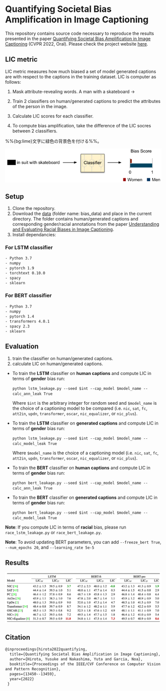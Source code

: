 # Quantifying Societal Bias Amplification in Image Captioning
This repository contains source code necessary to reproduce the results presented in the paper [Quantifying Societal Bias Amplification in Image Captioning](https://openaccess.thecvf.com/content/CVPR2022/html/Hirota_Quantifying_Societal_Bias_Amplification_in_Image_Captioning_CVPR_2022_paper.html) (CVPR 2022, Oral). Please check the project website [here](https://sites.google.com/view/cvpr-2022-quantify-bias/home).

## LIC metric
LIC metric measures how much biased a set of model generated captions are with respect to the captions in the training dataset. LIC is computer as follows:

1. Mask attribute-revealing words. 
    A man with a skateboard &rarr;     

2. Train 2 classifiers on human/generated captions to predict the attributes of the person in the image.
3. Calculate LIC scores for each classifier. 
4. To compute bias amplification, take the difference of the LIC socres between 2 classifiers.

%%{bg:lime}文字に緑色の背景色を付ける%%。

<div align="center">
<img src="run_scripts/LIC_classifier.png" width="600pix"/>
</div>


## Setup
1. Clone the repository.
2. Download the [data](https://drive.google.com/drive/folders/1PI03BqcnhdXZi2QY9PUHzWn4cxgdonT-?usp=sharing) (folder name: bias_data) and place in the current directory.
  The folder contains human/generated captions and corresponding gender/racial annotations from the paper [Understanding and Evaluating Racial Biases in Image Captioning](https://openaccess.thecvf.com/content/ICCV2021/html/Zhao_Understanding_and_Evaluating_Racial_Biases_in_Image_Captioning_ICCV_2021_paper.html).   
3. Install dependancies:

  ### For LSTM classifier
    - Python 3.7
    - numpy 
    - pytorch 1.9
    - torchtext 0.10.0 
    - spacy 
    - sklearn 
  ### For BERT classifier
    - Python 3.7
    - numpy
    - pytorch 1.4
    - transformers 4.0.1
    - spacy 2.3
    - sklearn
    
## Evaluation
1. train the classifier on human/generated captions. 
2. calculate LIC on human/generated captions.

- To train the **LSTM** classifier on **human captions** and compute LIC in terms of **gender** bias run:
    
  `python lstm_leakage.py --seed $int --cap_model $model_name --calc_ann_leak True`
    
  Where `$int` is the arbitrary integer for random seed and `$model_name` is the choice of a captioning model to be compared (i.e. `nic`, `sat`, `fc`, `att2in`, `updn`, `transformer`, `oscar`, `nic_equalizer`, or `nic_plus`).

- To train the **LSTM** classifier on **generated captions** and compute LIC in terms of **gender** bias run:
    
  `python lstm_leakage.py --seed $int --cap_model $model_name --calc_model_leak True`
    
  Where `$model_name` is the choice of a captioning model  (i.e. `nic`, `sat`, `fc`, `att2in`, `updn`, `transformer`, `oscar`, `nic_equalizer`, or `nic_plus`). 
  
- To train the **BERT** classifier on **human captions** and compute LIC in terms of **gender** bias run:
    
  `python bert_leakage.py --seed $int --cap_model $model_name --calc_ann_leak True`
    
- To train the **BERT** classifier on **generated captions** and compute LIC in terms of **gender** bias run:
    
  `python bert_leakage.py --seed $int --cap_model $model_name --calc_model_leak True`

**Note**: If you compute LIC in terms of **racial** bias, please run `race_lstm_leakage.py` or `race_bert_leakage.py`.
  
**Note**: To avoid updating BERT parameters, you can add `--freeze_bert True`, `--num_epochs 20`, and `--learning_rate 5e-5` 
  
  
    
## Results
<div align="center">
<img src="run_scripts/LIC_gender.png" width="600pix"/>
</div>

## Citation
    @inproceedings{hirota2022quantifying,
      title={Quantifying Societal Bias Amplification in Image Captioning},
      author={Hirota, Yusuke and Nakashima, Yuta and Garcia, Noa},
      booktitle={Proceedings of the IEEE/CVF Conference on Computer Vision and Pattern Recognition},
      pages={13450--13459},
      year={2022}
     }
